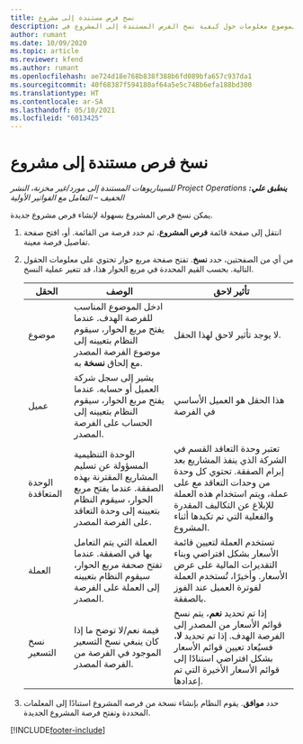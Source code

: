 ```yaml
---
title: نسخ فرص مستندة إلى مشروع
description: يوفر هذا الموضوع معلومات حول كيفية نسخ الفرص المستندة إلى المشروع في Project Operations.
author: rumant
ms.date: 10/09/2020
ms.topic: article
ms.reviewer: kfend
ms.author: rumant
ms.openlocfilehash: ae724d18e768b838f388b6fd089bfa657c937da1
ms.sourcegitcommit: 40f68387f594180af64a5e5c748b6efa188bd300
ms.translationtype: HT
ms.contentlocale: ar-SA
ms.lasthandoff: 05/10/2021
ms.locfileid: "6013425"
---
```

# <a name="copy-project-based-opportunities"></a>نسخ فرص مستندة إلى مشروع

_**ينطبق علي:** ‏‫Project Operations للسيناريوهات المستندة إلى مورد/غير مخزنة‬، ‏‫النشر الخفيف – التعامل مع الفواتير الأولية‬_


يمكن نسخ فرص المشروع بسهولة لإنشاء فرص مشروع جديدة. 

1. انتقل إلى صفحة قائمة **فرص المشروع**، ثم حدد فرصة من القائمة. أو، افتح صفحة تفاصيل فرصة معينة. 
2. من أي من الصفحتين، حدد **نسخ**. تفتح صفحة مربع حوار تحتوي على معلومات الحقول التالية. بحسب القيم المحددة في مربع الحوار هذا، قد تتغير عملية النسخ.

    | **الحقل** | **الوصف** | **تأثير لاحق** |
    | --- | --- | --- |
    | موضوع | ادخل الموضوع المناسب للفرصة الهدف. عندما يفتح مربع الحوار، سيقوم النظام بتعيينه إلى موضوع الفرصة المصدر مع إلحاق **نسخة** به. | لا يوجد تأثير لاحق لهذا الحقل. |
    | عميل | يشير إلى سجل شركة العميل أو حسابه. عندما يفتح مربع الحوار، سيقوم النظام بتعيينه إلى الحساب على الفرصة المصدر. | هذا الحقل هو العميل الأساسي في الفرصة |
    | الوحدة المتعاقدة | الوحدة التنظيمية المسؤولة عن تسليم المشاريع المقترنة بهذه الصفقة. عندما يفتح مربع الحوار، سيقوم النظام بتعيينه إلى وحدة التعاقد على الفرصة المصدر. | تعتبر وحدة التعاقد القسم في الشركة الذي ينفذ المشاريع بعد إبرام الصفقة. تحتوي كل وحدة من وحدات التعاقد مع على عملة، ويتم استخدام هذه العملة للإبلاغ عن التكاليف المقدرة والفعلية التي تم تكبدها أثناء المشروع. |
    | ‏‏العملة | العملة التي يتم التعامل بها في الصفقة. عندما تفتح صحفة مربع الحوار، سيقوم النظام بتعيينه إلى العملة على الفرصة المصدر. | تستخدم العملة لتعيين قائمة الأسعار بشكل افتراضي وبناء التقديرات المالية على عرض الأسعار. وأخيرًا، تُستخدم العملة لفوترة العميل عند الفوز بالصفقة. |
    | نسخ التسعير | قيمة نعم/لا توضح ما إذا كان ينبغي نسخ التسعير الموجود في الفرصة من الفرصة المصدر. | إذا تم تحديد **نعم**، يتم نسخ قوائم الأسعار من المصدر إلى الفرصة الهدف. إذا تم تحديد **لا**، فسيُعاد تعيين قوائم الأسعار بشكل افتراضي استنادًا إلى قوائم الأسعار الأخيرة التي تم إعدادها. |

3. حدد **موافق**. يقوم النظام بإنشاء نسخة من فرصه المشروع استنادًا إلى المعلمات المحددة وتفتح فرصة المشروع الجديدة.


[!INCLUDE[footer-include](../includes/footer-banner.md)]